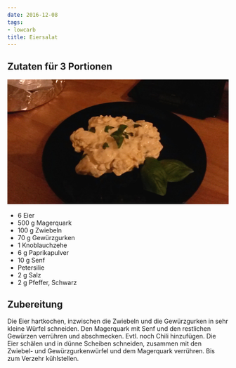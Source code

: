 ```yaml
---
date: 2016-12-08
tags:
- lowcarb
title: Eiersalat
---
```


## Zutaten für 3 Portionen
![](/img/eiersalat.jpg)

- 6     Eier
- 500 g Magerquark
- 100 g Zwiebeln
- 70 g  Gewürzgurken
- 1     Knoblauchzehe
- 6 g   Paprikapulver
- 10 g  Senf
- Petersilie
- 2 g   Salz
- 2 g   Pfeffer, Schwarz

## Zubereitung
Die Eier hartkochen, inzwischen die Zwiebeln und die Gewürzgurken in sehr kleine Würfel schneiden. Den Magerquark mit Senf und den restlichen Gewürzen verrühren und abschmecken. Evtl. noch Chili hinzufügen.
Die Eier schälen und in dünne Scheiben schneiden, zusammen mit den Zwiebel- und Gewürzgurkenwürfel und dem Magerquark verrühren.
Bis zum Verzehr kühlstellen.
